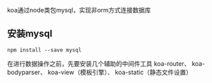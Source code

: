 koa通过node类包mysql，实现非orm方式连接数据库
## 安装mysql
```
npm install --save mysql

```
在进行数据操作之前，先要安装几个辅助的中间件工具
koa-router、 koa-bodyparser、 koa-view（模板引擎）、 koa-static（静态文件设置）


